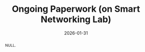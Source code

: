 ---
title: "Ongoing Paperwork (on Smart Networking Lab)"
collection: publications
permalink: /publication/2024-ij4
date: 2026-01-31
venue: 'null'
# paperurl: ''
# slidesurl: ''
pubtype: 'international_journal'
# just display our icon symbols
link: 'https://sites.google.com/view/smart-networking/home?authuser=0'
# code: 'https://github.com/FIVEYOUNGWOO/WiFiMobNet'
github: 'https://github.com/FIVEYOUNGWOO/WiFiMobNet'
citation: 'Iftikhar Ahmad, Manal Mosharaf, Islam Helmy, <strong>Youngwoo Oh</strong> and Wooyeol Choi. &quot;Null.&quot; 2025. (<u>Status: In progress</u>)'
excerpt_separator: ""
abstract: "NULL."
---